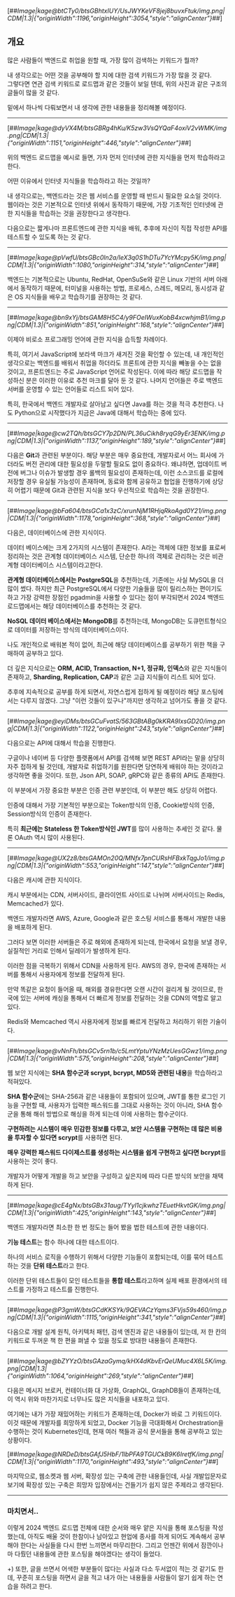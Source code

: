 [##_Image|kage@btCTy0/btsGBhtxIUY/UsJWYKeVF8jej8buvxFtuk/img.png|CDM|1.3|{"originWidth":1196,"originHeight":3054,"style":"alignCenter"}_##]

## 개요

많은 사람들이 백엔드로 취업을 원할 때, 가장 많이 검색하는 키워드가 뭘까?

내 생각으로는 어떤 것을 공부해야 할 지에 대한 검색 키워드가 가장 많을 것 같다.  
그렇다면 연관 검색 키워드로 로드맵과 같은 것들이 보일 텐데, 위의 사진과 같은 구조의 글들이 많을 것 같다. 

밑에서 하나씩 다뤄보면서 내 생각에 관한 내용들을 정리해볼 예정이다.

---

[##_Image|kage@dyVX4M/btsGBRg4hKu/K5zw3VsQYQaF4oxiV2vWMK/img.png|CDM|1.3|{"originWidth":1151,"originHeight":446,"style":"alignCenter"}_##]

위의 백엔드 로드맵을 예시로 들면, 가자 먼저 인터넷에 관한 지식들을 먼저 학습하라고 한다.

어떤 이유에서 인터넷 지식들을 학습하라고 하는 것일까?

내 생각으로는, 백엔드라는 것은 웹 서비스를 운영할 때 반드시 필요한 요소일 것이다. 웹이라는 것은 기본적으로 인터넷 위에서 동작하기 때문에, 가장 기초적인 인터넷에 관한 지식들을 학습하는 것을 권장한다고 생각한다.

다음으로는 짧게나마 프론트엔드에 관한 지식을 배워, 추후에 자신이 직접 작성한 API를 테스트할 수 있도록 하는 것 같다.

---

[##_Image|kage@pVwfU/btsGBc0ln2a/IeX3q0S1hDTu7YcYMcpy5K/img.png|CDM|1.3|{"originWidth":1080,"originHeight":314,"style":"alignCenter"}_##]

백엔드는 기본적으로는 Ubuntu, RedHat, OpenSuSe와 같은 Linux 기반의 서버 아래에서 동작하기 때문에, 터미널을 사용하는 방법, 프로세스, 스레드, 메모리, 동시성과 같은 OS 지식들을 배우고 학습하기를 권장하는 것 같다.

---

[##_Image|kage@bn9xYj/btsGAM8H5C4/y9FOeIWuxKobB4xcwhjmB1/img.png|CDM|1.3|{"originWidth":851,"originHeight":168,"style":"alignCenter"}_##]

이제야 비로소 프로그래밍 언어에 관한 지식을 습득할 차례이다.

특히, 여기서 JavaScript에 보라색 마크가 새겨진 것을 확인할 수 있는데, 내 개인적인 생각으로는 백엔드를 배워서 취업을 하더라도 프론트에 관한 지식을 빼놓을 수는 없을 것이고, 프론트엔드는 주로 JavaScript 언어로 작성된다. 이에 따라 해당 로드맵을 작성하신 분은 이러한 이유로 추천 마크를 달아 둔 것 같다. 나머지 언어들은 주로 백엔드 서버를 운영할 수 있는 언어들로 리스트 되어 있다.

특히, 한국에서 백엔드 개발자로 살아남고 싶다면 Java를 하는 것을 적극 추천한다. 나도 Python으로 시작했다가 지금은 Java에 대해서 학습하는 중에 있다.

---

[##_Image|kage@cw2TQh/btsGCY7p2DN/PL36uCikh8ryqG9yEr3ENK/img.png|CDM|1.3|{"originWidth":1137,"originHeight":189,"style":"alignCenter"}_##]

다음은 **Git**과 관련된 부분이다. 해당 부분은 매우 중요한데, 개발자로서 어느 회사에 가더라도 버전 관리에 대한 필요성을 두말할 필요도 없이 중요하다. 왜냐하면, 업데이트 버전에 버그나 이슈가 발생할 경우 롤백의 필요성이 존재하는데, 이런 소스코드를 로컬에 저장할 경우 유실될 가능성이 존재하며, 동료와 함께 공유하고 협업을 진행하기에 상당히 어렵기 때문에 Git과 관련된 지식을 보다 우선적으로 학습하는 것을 권장한다.

---

[##_Image|kage@bFa604/btsGCa1x3zC/xrunNjM1RHjqRkoAgd0Y21/img.png|CDM|1.3|{"originWidth":1178,"originHeight":368,"style":"alignCenter"}_##]

다음은, 데이터베이스에 관한 지식이다.

데이터 베이스에는 크게 2가지의 시스템이 존재한다. A라는 객체에 대한 정보를 표로써 정리하는 것은 관계형 데이터베이스 시스템, 단순한 하나의 객체로 관리하는 것은 비관계형 데이터베이스 시스템이라고한다. 

**관계형 데이터베이스에서는 PostgreSQL**을 추천하는데, 기존에는 사실 MySQL을 더 많이 썼다. 하지만 최근 PostgreSQL에서 다양한 기술들을 많이 릴리스하는 편이기도 하고 가장 강력한 장점인 pgadmin을 사용할 수 있다는 점이 부각되면서 2024 백엔드 로드맵에서는 해당 데이터베이스를 추천하는 것 같다.

**NoSQL 데이터 베이스에서는 MongoDB**를 추천하는데, MongoDB는 도큐먼트형식으로 데이터를 저장하는 방식의 데이터베이스이다.

나도 개인적으로 배워본 적이 없어, 최근에 해당 데이터베이스를 공부하기 위한 책을 구매하여 공부하고 있다.

더 깊은 지식으로는 **ORM, ACID, Transaction, N+1, 정규화, 인덱스**와 같은 지식들이 존재하고, **Sharding, Replication, CAP**과 같은 고급 지식들이 리스트 되어 있다.

추후에 지속적으로 공부를 하게 되면서, 자연스럽게 접하게 될 예정이라 해당 포스팅에서는 다루지 않겠다. 그냥 "이런 것들이 있구나"까지만 생각하고 넘어가도 좋을 것 같다.

---

[##_Image|kage@eyiDMs/btsGCuFvatS/563GBtABg0kKRA9IxsGD20/img.png|CDM|1.3|{"originWidth":1122,"originHeight":243,"style":"alignCenter"}_##]

다음으로는 API에 대해서 학습을 진행한다.

구글이나 네이버 등 다양한 플랫폼에서 API를 검색해 보면 REST API라는 말을 상당히 자주 접하게 될 것인데, 개발자로 취업하기를 원한다면 당연하게 배워야 하는 것이라고 생각하면 좋을 것이다. 또한, Json API, SOAP, gRPC와 같은 종류의 API도 존재한다.

이 부분에서 가장 중요한 부분은 인증 관련 부분인데, 이 부분만 해도 상당히 어렵다.

인증에 대해서 가장 기본적인 부분으로는 Token방식의 인증, Cookie방식의 인증, Session방식의 인증이 존재한다.

특히 **최근에는 Stateless 한 Token방식인 JWT**를 많이 사용하는 추세인 것 같다. 물론 OAuth 역시 많이 사용된다.

---

[##_Image|kage@UX2z8/btsGAMOn20Q/MNfx7pnCURsHFBxkTqgJo1/img.png|CDM|1.3|{"originWidth":553,"originHeight":147,"style":"alignCenter"}_##]

다음은 캐시에 관한 지식이다.

캐시 부분에서는 CDN, 서버사이드, 클라이언트 사이드로 나뉘며 서버사이드는 Redis, Memcached가 있다.

백엔드 개발자라면 AWS, Azure, Google과 같은 호스팅 서비스를 통해서 개발한 내용을 배포하게 된다. 

그러다 보면 이러한 서버들은 주로 해외에 존재하게 되는데, 한국에서 요청을 보낼 경우, 실질적인 거리로 인해서 딜레이가 발생하게 된다.

이러한 점을 극복하기 위해서 CDN을 사용하게 된다. AWS의 경우, 한국에 존재하는 서버를 통해서 사용자에게 정보를 전달하게 된다.

만약 똑같은 요청이 들어올 때, 해외를 경유한다면 오랜 시간이 걸리게 될 것이므로, 한국에 있는 서버에 캐싱을 통해서 더 빠르게 정보를 전달하는 것을 CDN의 역할로 알고 있다.

Redis와 Memcached 역시 사용자에게 정보를 빠르게 전달하고 처리하기 위한 기술이다.

---

[##_Image|kage@vNnFh/btsGCv5rn1b/c5LmtYptuYNzMzUesGGwz1/img.png|CDM|1.3|{"originWidth":575,"originHeight":208,"style":"alignCenter"}_##]

웹 보안 지식에는 **SHA 함수군과 scrypt, bcrypt, MD5와 관련된 내용**을 학습하라고 적혀있다.

**SHA 함수군**에는 SHA-256과 같은 내용들이 포함되어 있으며, JWT를 통한 로그인 기능을 구현할 때, 사용자가 입력한 패스워드를 그대로 사용하는 것이 아니라, SHA 함수군을 통해 해쉬 방법으로 해싱을 하게 되는데 이에 사용하는 함수군이다.

**구현하려는 시스템이 매우 민감한 정보를 다루고, 보안 시스템을 구현하는 데 많은 비용을 투자할 수 있다면 scrypt**를 사용하면 된다.

**매우 강력한 패스워드 다이제스트를 생성하는 시스템을 쉽게 구현하고 싶다면 bcrypt**를 사용하는 것이 좋다.

개발자가 어떻게 개발을 하고 보안을 구성하고 싶은지에 따라 다른 방식의 보안을 채택하게 된다.

---

[##_Image|kage@cE4gNx/btsGBx31aug/TYyl1cjkwhzTEuetHkvtGK/img.png|CDM|1.3|{"originWidth":425,"originHeight":143,"style":"alignCenter"}_##]

백엔드 개발자라면 최소한 한 번 정도는 들어 봤을 법한 테스트에 관한 내용이다.

**기능 테스트**는 함수 하나에 대한 테스트이다.

하나의 서비스 로직을 수행하기 위해서 다양한 기능들이 포함되는데, 이를 묶어 테스트하는 것을 **단위 테스트**라고 한다.

이러한 단위 테스트들이 모인 테스트들을 **통합 테스트**라고하며 실제 배포 환경에서의 테스트를 가정하고 테스트를 진행한다.

---

[##_Image|kage@P3gmW/btsGCdKKSYk/9QEVACzYqms3FVjs59s460/img.png|CDM|1.3|{"originWidth":1115,"originHeight":341,"style":"alignCenter"}_##]

다음으로 개발 설계 원칙, 아키텍처 패턴, 검색 엔진과 같은 내용들이 있는데, 저 한 칸의 키워드로 두꺼운 책 한 편을 펴낼 수 있을 정도로 방대한 내용들이 존재한다.

---

[##_Image|kage@bZYYzO/btsGAzaGymq/kHX4dKbvErQeUMuc4X6L5K/img.png|CDM|1.3|{"originWidth":1064,"originHeight":269,"style":"alignCenter"}_##]

다음은 메시지 브로커, 컨테이너화 대 가상화, GraphQL, GraphDB들이 존재하는데, 이 역시 위와 마찬가지로 너무나도 많은 지식들을 내포하고 있다.

여기에는 내가 가장 재밌어하는 키워드가 존재하는데, Docker가 바로 그 키워드이다. 이것 때문에 개발자를 희망하게 되었고, Docker 기능을 극대화해서 Orchestration을 수행하는 것이 Kubernetes인데, 현재 여러 책들과 공식 문서들을 통해 공부하고 있는 상황이다.

[##_Image|kage@NRDeD/btsGAfJ5HbF/1lbPFA9TGUCkB9K6IretfK/img.png|CDM|1.3|{"originWidth":1170,"originHeight":493,"style":"alignCenter"}_##]

마지막으로, 웹소켓과 웹 서버, 확장성 있는 구축에 관한 내용들인데, 사실 개발입문자로 보기에 확장성 있는 구축은 희망자 입장에서는 건들기가 쉽지 않은 주제라고 생각된다. 

---

### 마치면서..

이렇게 2024 백엔드 로드맵 전체에 대한 순서와 매우 얕은 지식을 통해 포스팅을 작성했는데, 아직도 배울 것이 한참이나 남아있고 현업에 종사를 하게 되어도 계속해서 공부해야 한다는 사실들을 다시 한번 느끼면서 마무리한다. 그리고 언젠간 위에서 잠깐이나마 다뤘던 내용들에 관한 포스팅을 해야겠다는 생각이 들었다.

+) 또한, 글을 쓰면서 어색한 부분들이 많다는 사실과 다소 두서없이 적는 것 같기도 한데, 꾸준히 포스팅을 하면서 글을 적고 내가 아는 내용들을 사람들이 알기 쉽게 하는 연습을 하려고 한다.
